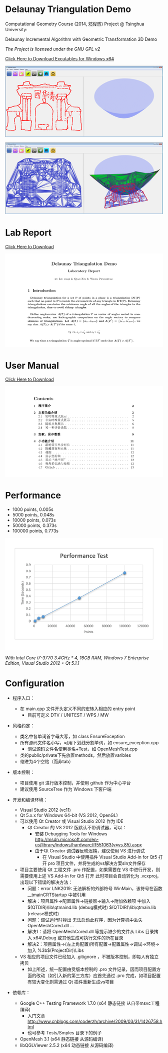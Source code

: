 Delaunay Triangulation Demo
========

Computational Geometry Course (2014, [邓俊辉](http://dsa.cs.tsinghua.edu.cn/~deng/index.htm)) Project @ Tsinghua University:

Delaunay Incremental Algorithm with Geometric Transformation 3D Demo

  *The Project is licensed under the GNU GPL v2*

[Click Here to Download Excutables for Windows x64](https://raw.githubusercontent.com/qiaone/delaunay/master/Bin/delaunay.7z)

![](https://raw.githubusercontent.com/qiaone/delaunay/master/Img/gate_1.png)

![](https://raw.githubusercontent.com/qiaone/delaunay/master/Img/gate_2.png)

# Lab Report #

[Click Here to Download](https://raw.githubusercontent.com/qiaone/delaunay/master/Docs/report.pdf)

[![](https://raw.githubusercontent.com/qiaone/delaunay/master/Img/lab_report.png)](https://raw.githubusercontent.com/qiaone/delaunay/master/Docs/report.pdf)


# User Manual #

[Click Here to Download](https://raw.githubusercontent.com/qiaone/delaunay/master/Docs/user_manual.pdf)

[![](https://raw.githubusercontent.com/qiaone/delaunay/master/Img/user_manual.png)](https://raw.githubusercontent.com/qiaone/delaunay/master/Docs/user_manual.pdf)

# Performance #

- 1000 points, 0.005s
- 5000 points, 0.048s
- 10000 points, 0.073s
- 50000	points, 0.373s
- 100000 points, 0.773s

![](https://raw.githubusercontent.com/qiaone/delaunay/master/Img/performance.png)

   *With Intel Core i7-3770 3.4GHz * 4, 16GB RAM, Windows 7 Enterprise Edition, Visual Studio 2012 + Qt 5.1.1*

# Configuration #

* 程序入口：
    * 在 main.cpp 文件开头定义不同的宏转入相应的 entry point
        * 目前可定义 DTV / UNITEST / WPS / MW

* 风格约定：
    * 类名中各单词首字母大写，如 class EnsureException
    * 所有源码文件名小写，可用下划线分割单词，如 ensure_exception.cpp
        * 测试源码文件名使用类名+Test，如 OpenMeshTest.cpp
    * 类的public/private下先放置methods，然后放置varibles
    * 缩进为4个空格（而非tab）

* 版本控制：
    * 项目使用 git 进行版本控制，并使用 github 作为中心平台
    * 建议使用 SourceTree 作为 Windows 下客户端

* 开发和编译环境：
    * Visual Studio 2012 (vc11)
    * Qt 5.x.x for Windows 64-bit (VS 2012, OpenGL)
    * 可以使用 Qt Creator 或 Visual Studio 2012 作为 IDE
        * Qt Creator 的 VS 2012 版默认不带调试器，可以：
            * 安装 Debugging Tools for Windows
                http://msdn.microsoft.com/en-us/library/indows/hardware/ff551063(v=vs.85).aspx
            * 由于Qt Creator 调试器反映迟钝，建议使用 VS 进行调试
                * 在 Visual Studio 中使用插件 Visual Studio Add-in for Qt5 打开 pro 项目文件，并将生成的vs解决方案sln文件保存
    * 项目主要使用 Qt 工程文件 .pro 作配置，如果需要在 VS 中进行开发，则需要使用上述 VS Add-in for Qt5 打开
      此时项目会自动转化为 .vcxproj，出现以下错误的解决方法：
        * 问题：error LNK2019: 无法解析的外部符号 WinMain，该符号在函数 __tmainCRTStartup 中被引用
        * 解决：项目属性->配置属性->链接器->输入->附加依赖项 中加入
            $(QTDIR)\lib\qtmaind.lib (debug模式时)
            $(QTDIR)\lib\qtmain.lib (release模式时)
        * 问题：调试运行时弹出 无法启动此程序，因为计算机中丢失 OpenMeshCored.dll ...
        * 解决1：请将 OpenMeshCored.dll 等提示缺少的文件从 Libs 目录拷入 x64\Debug 或其他生成可执行文件的所在目录
        * 解决2：项目属性->(左上角配置)所有配置->配置属性->调试->环境->加入 %3b$(ProjectDir)\Libs
    * VS 相应的项目文件已经加入 .gitignore ，不被版本控制，即每人有独立拷贝
        * 如上所述，统一配置由受版本控制的 .pro 文件记录，因而项目配置方面的改动（如引入新的第三方库）应首先通过 .pro 完成，如项目配置有较大变化则需通过 Qt 插件重新生成vs项目

* 依赖库：
    * Google C++ Testing Framework 1.7.0 (x64 静态链接 从自带msvc工程编译)
        * 入门文章 http://www.cnblogs.com/coderzh/archive/2009/03/31/1426758.html
        * 也可参考 Tests/Smples 目录下的例子
    * OpenMesh 3.1 (x64 静态链接 从源码编译)
    * libQGLViewer 2.5.2 (x64 动态链接 从源码编译)

